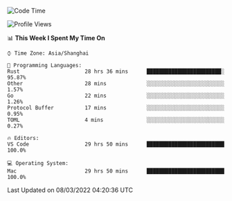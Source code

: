 <!--START_SECTION:waka-->
![Code Time](http://img.shields.io/badge/Code%20Time-1%2C067%20hrs%2045%20mins-blue)

![Profile Views](http://img.shields.io/badge/Profile%20Views-11-blue)

📊 **This Week I Spent My Time On** 

```text
⌚︎ Time Zone: Asia/Shanghai

💬 Programming Languages: 
Rust                     28 hrs 36 mins      ████████████████████████░   95.87% 
Other                    28 mins             ░░░░░░░░░░░░░░░░░░░░░░░░░   1.57% 
Go                       22 mins             ░░░░░░░░░░░░░░░░░░░░░░░░░   1.26% 
Protocol Buffer          17 mins             ░░░░░░░░░░░░░░░░░░░░░░░░░   0.95% 
TOML                     4 mins              ░░░░░░░░░░░░░░░░░░░░░░░░░   0.27%

🔥 Editors: 
VS Code                  29 hrs 50 mins      █████████████████████████   100.0%

💻 Operating System: 
Mac                      29 hrs 50 mins      █████████████████████████   100.0%

```


 Last Updated on 08/03/2022 04:20:36 UTC
<!--END_SECTION:waka-->

